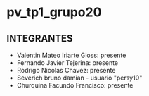 # pv_tp1_grupo20

## INTEGRANTES

- Valentin Mateo Iriarte Gloss: presente
- Fernando Javier Tejerina: presente
- Rodrigo Nicolas Chavez: presente
- Severich bruno damian - usuario "persy10"
- Churquina Facundo Francisco: presente
